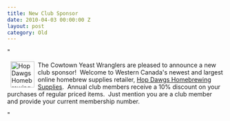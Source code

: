 ```yaml
---
title: New Club Sponsor
date: 2010-04-03 00:00:00 Z
layout: post
category: Old
---
```


"<p><a href="http://www.hopdawgs.ca" target="_blank"><img hspace="8" height="61" width="55" border="0" align="left" src="/CYW/Images/HopDawgs.jpg" alt="Hop Dawgs Homebrewing Supplies" /></a>The Cowtown Yeast Wranglers are pleased to announce a new club sponsor! &#160;Welcome to Western Canada's newest and largest online homebrew supplies retailer&#44; <a target="_blank" href="http://www.hopdawgs.ca">Hop Dawgs Homebrewing Supplies</a>.&#160; Annual club members receive a 10% discount on your purchases of regular priced items.&#160; Just mention you are a club member and provide your current membership number.</p>"
